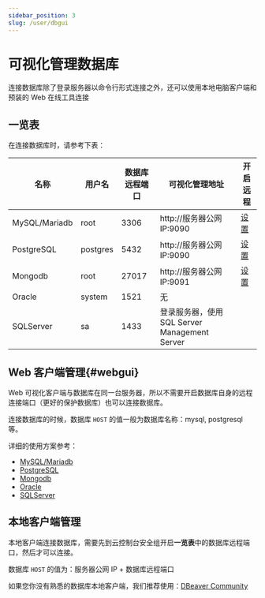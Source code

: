 ```yaml
---
sidebar_position: 3
slug: /user/dbgui
---
```


# 可视化管理数据库

连接数据库除了登录服务器以命令行形式连接之外，还可以使用本地电脑客户端和预装的 Web 在线工具连接 

## 一览表

在连接数据库时，请参考下表：

| 名称                    | 用户名     | 数据库远程端口 | 可视化管理地址           | 开启远程   |
| ----------------------- | ---------- | ------------------------ | ------------------------ | ------------------------ |
| MySQL/Mariadb      | root       | 3306   | http://服务器公网IP:9090       |   [设置](../mysql#remote)     |
| PostgreSQL              | postgres   | 5432 | http://服务器公网IP:9090       |   [设置](../postgresql#remote)     |
| Mongodb                 | root | 27017 | http://服务器公网IP:9091       |   [设置](../mongodb#remote)     |
| Oracle                  | system     | 1521 | 无                     |                      |
| SQLServer               | sa         | 1433     | 登录服务器，使用 SQL Server Management Server| |

## Web 客户端管理{#webgui}

Web 可视化客户端与数据库在同一台服务器，所以不需要开启数据库自身的远程连接端口（更好的保护数据库）也可以连接数据库。  

连接数据库的时候，数据库 `HOST` 的值一般为数据库名称：mysql, postgresql 等。   

详细的使用方案参考：  

* [MySQL/Mariadb](../mysql#phpmyadmin)
* [PostgreSQL](../postgresql#pgadmin)
* [Mongodb](../mongodb#mongodb-入门指南)
* [Oracle](../cloudbeaver)
* [SQLServer](../cloudbeaver)

## 本地客户端管理

本地客户端连接数据库，需要先到云控制台安全组开启**一览表**中的数据库远程端口，然后才可以连接。   

数据库 `HOST` 的值为：服务器公网 IP + 数据库远程端口

如果您你没有熟悉的数据库本地客户端，我们推荐使用：[DBeaver Community](https://dbeaver.io/)




